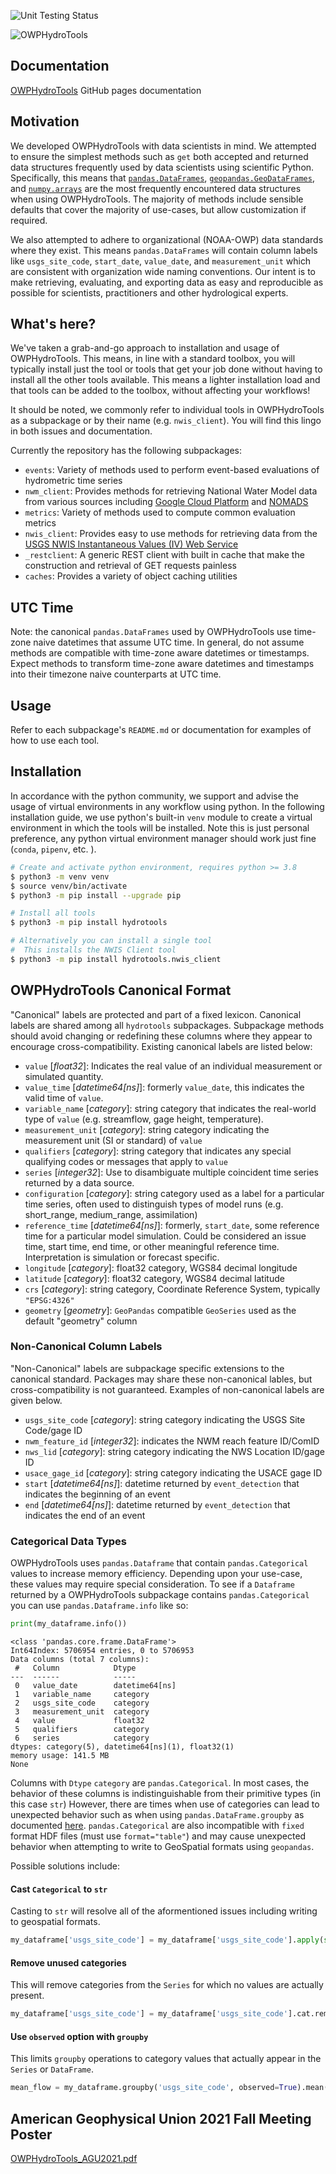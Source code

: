 ![Unit Testing Status](https://github.com/noaa-owp/hydrotools/actions/workflows/run_unit_tests.yml/badge.svg)

![OWPHydroTools](https://raw.githubusercontent.com/NOAA-OWP/hydrotools/main/docs/banner.png)

## Documentation

[OWPHydroTools](https://noaa-owp.github.io/hydrotools/) GitHub pages documentation

## Motivation

We developed OWPHydroTools with data scientists in mind. We attempted to ensure the simplest methods such as `get` both accepted and returned data structures frequently used by data scientists using scientific Python. Specifically, this means that [`pandas.DataFrames`](https://pandas.pydata.org/docs/user_guide/dsintro.html#dataframe), [`geopandas.GeoDataFrames`](https://geopandas.readthedocs.io/en/latest/docs/user_guide/data_structures.html#geodataframe), and [`numpy.arrays`](https://numpy.org/doc/stable/reference/arrays.html#array-objects) are the most frequently encountered data structures when using OWPHydroTools. The majority of methods include sensible defaults that cover the majority of use-cases, but allow customization if required.

We also attempted to adhere to organizational (NOAA-OWP) data standards where they exist. This means `pandas.DataFrames` will contain column labels like `usgs_site_code`, `start_date`, `value_date`, and `measurement_unit` which are consistent with organization wide naming conventions. Our intent is to make retrieving, evaluating, and exporting data as easy and reproducible as possible for scientists, practitioners and other hydrological experts.

## What's here?

We've taken a grab-and-go approach to installation and usage of OWPHydroTools. This means, in line with a standard toolbox, you will typically install just the tool or tools that get your job done without having to install all the other tools available. This means a lighter installation load and that tools can be added to the toolbox, without affecting your workflows!

It should be noted, we commonly refer to individual tools in OWPHydroTools as a subpackage or by their name (e.g. `nwis_client`). You will find this lingo in both issues and documentation.

Currently the repository has the following subpackages:

- `events`: Variety of methods used to perform event-based evaluations of hydrometric time series
- `nwm_client`: Provides methods for retrieving National Water Model data from various sources including [Google Cloud Platform](https://console.cloud.google.com/marketplace/details/noaa-public/national-water-model) and [NOMADS](https://nomads.ncep.noaa.gov/pub/data/nccf/com/nwm/prod/)
- `metrics`: Variety of methods used to compute common evaluation metrics
- `nwis_client`: Provides easy to use methods for retrieving data from the [USGS NWIS Instantaneous Values (IV) Web Service](https://waterservices.usgs.gov/rest/IV-Service.html)
- `_restclient`: A generic REST client with built in cache that make the construction and retrieval of GET requests painless
- `caches`: Provides a variety of object caching utilities

## UTC Time

Note: the canonical `pandas.DataFrames` used by OWPHydroTools use time-zone naive datetimes that assume UTC time. In general, do not assume methods are compatible with time-zone aware datetimes or timestamps. Expect methods to transform time-zone aware datetimes and timestamps into their timezone naive counterparts at UTC time.

## Usage

Refer to each subpackage's `README.md` or documentation for examples of how to use each tool.

## Installation

In accordance with the python community, we support and advise the usage of virtual environments in any workflow using python. In the following installation guide, we use python's built-in `venv` module to create a virtual environment in which the tools will be installed. Note this is just personal preference, any python virtual environment manager should work just fine (`conda`, `pipenv`, etc. ).

```bash
# Create and activate python environment, requires python >= 3.8
$ python3 -m venv venv
$ source venv/bin/activate
$ python3 -m pip install --upgrade pip

# Install all tools
$ python3 -m pip install hydrotools

# Alternatively you can install a single tool
#  This installs the NWIS Client tool
$ python3 -m pip install hydrotools.nwis_client
```

## OWPHydroTools Canonical Format

"Canonical" labels are protected and part of a fixed lexicon. Canonical labels are shared among all `hydrotools` subpackages. Subpackage methods should avoid changing or redefining these columns where they appear to encourage cross-compatibility. Existing canonical labels are listed below:

 - `value` [*float32*]: Indicates the real value of an individual measurement or simulated quantity.
 - `value_time` [*datetime64[ns]*]: formerly `value_date`, this indicates the valid time of `value`.
 - `variable_name` [*category*]:  string category that indicates the real-world type of `value` (e.g. streamflow, gage height, temperature).
 - `measurement_unit` [*category*]: string category indicating the measurement unit (SI or standard) of `value`
 - `qualifiers` [*category*]: string category that indicates any special qualifying codes or messages that apply to `value`
 - `series` [*integer32*]: Use to disambiguate multiple coincident time series returned by a data source.
 - `configuration` [*category*]: string category used as a label for a particular time series, often used to distinguish types of model runs (e.g. short_range, medium_range, assimilation)
 - `reference_time` [*datetime64[ns]*]: formerly, `start_date`, some reference time for a particular model simulation. Could be considered an issue time, start time, end time, or other meaningful reference time. Interpretation is simulation or forecast specific.
 - `longitude` [*category*]: float32 category, WGS84 decimal longitude
 - `latitude` [*category*]: float32 category, WGS84 decimal latitude
 - `crs` [*category*]: string category, Coordinate Reference System, typically `"EPSG:4326"`
 - `geometry` [*geometry*]: `GeoPandas` compatible `GeoSeries` used as the default "geometry" column

### Non-Canonical Column Labels

"Non-Canonical" labels are subpackage specific extensions to the canonical standard. Packages may share these non-canonical lables, but cross-compatibility is not guaranteed. Examples of non-canonical labels are given below.

 - `usgs_site_code` [*category*]: string category indicating the USGS Site Code/gage ID
 - `nwm_feature_id` [*integer32*]: indicates the NWM reach feature ID/ComID
 - `nws_lid` [*category*]: string category indicating the NWS Location ID/gage ID
 - `usace_gage_id` [*category*]: string category indicating the USACE gage ID
 - `start` [*datetime64[ns]*]: datetime returned by `event_detection` that indicates the beginning of an event
 - `end` [*datetime64[ns]*]: datetime returned by `event_detection` that indicates the end of an event

### Categorical Data Types

OWPHydroTools uses `pandas.Dataframe` that contain `pandas.Categorical` values to increase memory efficiency. Depending upon your use-case, these values may require special consideration. To see if a `Dataframe` returned by a OWPHydroTools subpackage contains `pandas.Categorical` you can use `pandas.Dataframe.info` like so:

```python
print(my_dataframe.info())
```

```console
<class 'pandas.core.frame.DataFrame'>
Int64Index: 5706954 entries, 0 to 5706953
Data columns (total 7 columns):
 #   Column            Dtype         
---  ------            -----         
 0   value_date        datetime64[ns]
 1   variable_name     category      
 2   usgs_site_code    category      
 3   measurement_unit  category      
 4   value             float32       
 5   qualifiers        category      
 6   series            category      
dtypes: category(5), datetime64[ns](1), float32(1)
memory usage: 141.5 MB
None
```

Columns with `Dtype` `category` are `pandas.Categorical`. In most cases, the behavior of these columns is indistinguishable from their primitive types (in this case `str`) However, there are times when use of categories can lead to unexpected behavior such as when using `pandas.DataFrame.groupby` as documented [here](https://stackoverflow.com/questions/48471648/pandas-groupby-with-categories-with-redundant-nan). `pandas.Categorical` are also incompatible with `fixed` format HDF files (must use `format="table"`) and may cause unexpected behavior when attempting to write to GeoSpatial formats using `geopandas`.

Possible solutions include:

#### Cast `Categorical` to `str`

Casting to `str` will resolve all of the aformentioned issues including writing to geospatial formats.

```python
my_dataframe['usgs_site_code'] = my_dataframe['usgs_site_code'].apply(str)
```

#### Remove unused categories

This will remove categories from the `Series` for which no values are actually present.

```python
my_dataframe['usgs_site_code'] = my_dataframe['usgs_site_code'].cat.remove_unused_categories()
```

#### Use `observed` option with `groupby`

This limits `groupby` operations to category values that actually appear in the `Series` or `DataFrame`.

```python
mean_flow = my_dataframe.groupby('usgs_site_code', observed=True).mean()
```

## American Geophysical Union 2021 Fall Meeting Poster
[OWPHydroTools_AGU2021.pdf](https://github.com/NOAA-OWP/OWP-Presentations/blob/main/AGU_2021/Poster_Presentations/J.Regina_OWPHydroTools_AGU2021.pdf)
